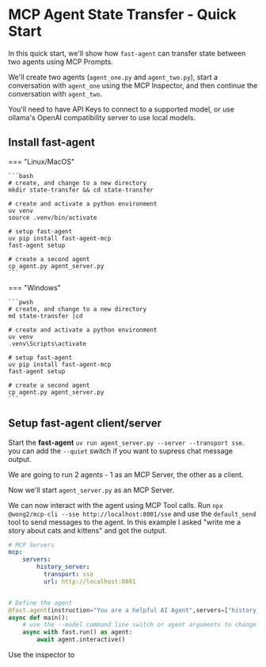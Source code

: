 # MCP Agent State Transfer -  Quick Start

In this quick start, we'll show how `fast-agent` can transfer state between two agents using MCP Prompts. 

We'll create two agents (`agent_one.py` and `agent_two.py`), start a conversation with `agent_one` using the MCP Inspector, and then continue the conversation with `agent_two`. 

You'll need to have API Keys to connect to a supported model, or use ollama's OpenAI compatibility server to use local models.

## Install fast-agent

=== "Linux/MacOS"

    ```bash
    # create, and change to a new directory
    mkdir state-transfer && cd state-transfer

    # create and activate a python environment
    uv venv
    source .venv/bin/activate

    # setup fast-agent
    uv pip install fast-agent-mcp
    fast-agent setup

    # create a second agent
    cp agent.py agent_server.py
    ```
=== "Windows"

    ```pwsh
    # create, and change to a new directory
    md state-transfer |cd

    # create and activate a python environment
    uv venv
    .venv\Scripts\activate

    # setup fast-agent
    uv pip install fast-agent-mcp
    fast-agent setup

    # create a second agent
    cp agent.py agent_server.py
    ```

## Setup fast-agent client/server

Start the **fast-agent** `uv run agent_server.py --server --transport sse`. you can add the `--quiet` switch if you want to supress chat message output.

We are going to run 2 agents - 1 as an MCP Server, the other as a client.

Now we'll start `agent_server.py` as an MCP Server. 


We can now interact with the agent using MCP Tool calls. Run `npx @wong2/mcp-cli --sse http://localhost:8001/sse` and use the `default_send` tool to send messages to the agent. In this example I asked "write me a story about cats and kittens" and got the output.

```yaml title="fastagent.config.yaml"
# MCP Servers
mcp:
    servers:
        history_server:
          transport: sse
          url: http://localhost:8001
```


```python title="agent.py" linenums="36" hl_lines="2"

# Define the agent
@fast.agent(instruction="You are a helpful AI Agent",servers=["history_server")
async def main():
    # use the --model command line switch or agent arguments to change model
    async with fast.run() as agent:
        await agent.interactive()
```


Use the inspector to 
